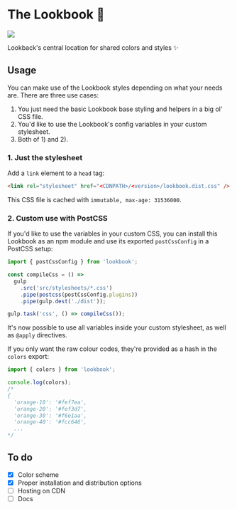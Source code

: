 # The Lookbook 💅

[![](https://img.shields.io/circleci/token/72b49f88c10f93d0d86ff25d730453d300d10671/project/github/lookback/lookbook/master.svg?style=flat-square)](https://circleci.com/gh/lookback/lookbook)

Lookback's central location for shared colors and styles ✨

## Usage

You can make use of the Lookbook styles depending on what your needs are. There are three use cases:

1. You just need the basic Lookbook base styling and helpers in a big ol' CSS file.
2. You'd like to use the Lookbook's config variables in your custom stylesheet.
3. Both of 1) and 2).

### 1. Just the stylesheet

Add a `link` element to a `head` tag:

```html
<link rel="stylesheet" href="<CDNPATH>/<version>/lookbook.dist.css" />
```

This CSS file is cached with `immutable, max-age: 31536000`.

### 2. Custom use with PostCSS

If you'd like to use the variables in your custom CSS, you can install this Lookbook as an npm module and use its exported `postCssConfig` in a PostCSS setup:

```js
import { postCssConfig } from 'lookbook';

const compileCss = () =>
  gulp
    .src('src/stylesheets/*.css')
    .pipe(postcss(postCssConfig.plugins))
    .pipe(gulp.dest('./dist'));

gulp.task('css', () => compileCss());
```

It's now possible to use all variables inside your custom stylesheet, as well as `@apply` directives.

If you only want the raw colour codes, they're provided as a hash in the `colors` export:

```js
import { colors } from 'lookbook';

console.log(colors);
/*
{
  'orange-10': '#fef7ea',
  'orange-20': '#fef3d7',
  'orange-30': '#f6e1aa',
  'orange-40': '#fcc646',
  ...
*/
```

## To do

- [x] Color scheme
- [x] Proper installation and distribution options
- [ ] Hosting on CDN
- [ ] Docs
